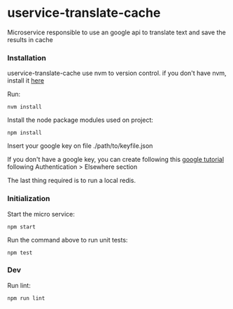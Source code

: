 # uservice-translate-cache
Microservice responsible to use an google api to translate text and save the results in cache

### Installation

uservice-translate-cache use nvm to version control.
if you don't have nvm, install it [here](https://github.com/creationix/nvm/blob/master/README.md)

Run:

```
nvm install
```
Install the node package modules used on project:
```
npm install
```

Insert your google key on file ./path/to/keyfile.json

If you don't have a google key, you can create following this [google tutorial](https://github.com/GoogleCloudPlatform/google-cloud-node/blob/master/README.md) following Authentication > Elsewhere section

The last thing required is to run a local redis.

### Initialization

Start the micro service:

```
npm start
```

Run the command above to run unit tests:

```
npm test
```


### Dev

Run lint:

```
npm run lint
```